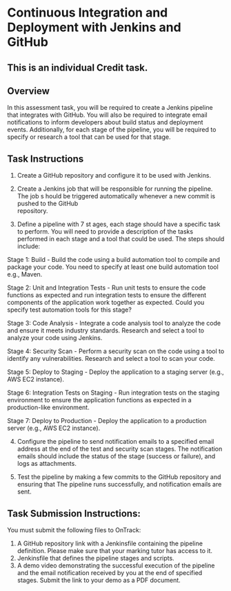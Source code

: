 # Continuous Integration and Deployment with Jenkins and GitHub


## This is an individual Credit task.   
## Overview
In this assessment task, you will be required to create a Jenkins pipeline that integrates with
GitHub. You will also be required to integrate email notifications to inform developers about
build status and deployment events. Additionally, for each stage  of the pipeline, you will be 
required to specify or research a tool that can be used for that stage.     
  
## Task Instructions
1. Create a GitHub repository and configure it to be used with Jenkins.  
    
3. Create a Jenkins job that will be responsible for running the pipeline.  The job s hould
be triggered automatically whenever a new commit is pushed to the GitHub  
repository. 

4. Define a pipeline with 7 st ages, each stage should have a specific task to perform. You
will need to provide a description of the tasks performed in each stage and a tool that
could be used. The steps should include: 

Stage 1: Build - Build the code using a build automation tool to compile and package
your code. You need to specify at least one build automation tool e.g., Maven.

Stage 2: Unit and Integration Tests - Run unit tests to ensure the code functions as
expected and run integration tests to ensure the different components of the
application work together as expected. Could you specify test automation tools for
this stage?

Stage 3: Code Analysis - Integrate a code analysis tool to analyze the code and ensure
it meets industry standards. Research and select a tool to analyze your code using
Jenkins.

Stage 4: Security Scan - Perform a security scan on the code using a tool to identify
any vulnerabilities. Research and select a tool to scan your code.

Stage 5: Deploy to Staging - Deploy the application to a staging server (e.g., AWS EC2
instance).

Stage 6: Integration Tests on Staging - Run integration tests on the staging
environment to ensure the application functions as expected in a production-like
environment.

Stage 7: Deploy to Production - Deploy the application to a production server (e.g.,
AWS EC2 instance).


4. Configure the pipeline to send notification emails to a specified email address at the
end of the test and security scan stages. The notification emails should include the status
of the stage (success or failure), and logs as attachments.

5. Test the pipeline by making a few commits to the GitHub repository and ensuring that
The pipeline runs successfully, and notification emails are sent.

## Task Submission Instructions:
You must submit the following files to OnTrack:
1. A GitHub repository link with a Jenkinsfile containing the pipeline definition. Please
make sure that your marking tutor has access to it.
2. Jenkinsfile that defines the pipeline stages and scripts.
3. A demo video demonstrating the successful execution of the pipeline and the
email notification received by you at the end of specified stages. Submit the link to
your demo as a PDF document.
